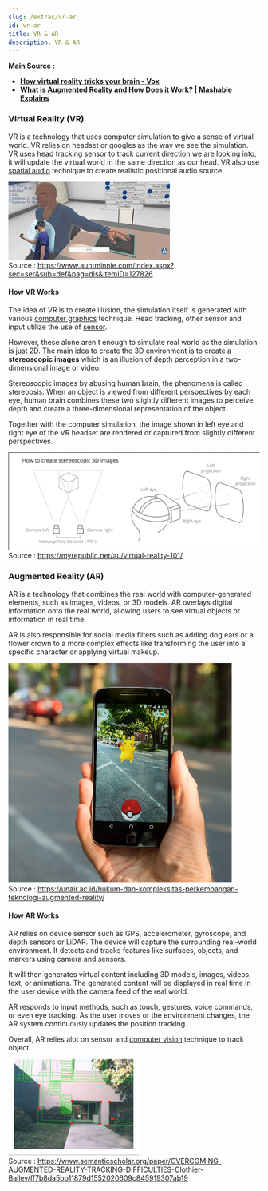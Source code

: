 ```yaml
---
slug: /extras/vr-ar
id: vr-ar
title: VR & AR
description: VR & AR
---
```


**Main Source :**

- **[How virtual reality tricks your brain - Vox](https://youtu.be/ybyib5pAq7Y)**
- **[ What is Augmented Reality and How Does it Work? | Mashable Explains](https://youtu.be/XX993jgeQ0M)**

### Virtual Reality (VR)

VR is a technology that uses computer simulation to give a sense of virtual world. VR relies on headset or googles as the way we see the simulation. VR uses head tracking sensor to track current direction we are looking into, it will update the virtual world in the same direction as our head. VR also use [spatial audio](/digital-media-processing/audio-effects#spatial-audio) technique to create realistic positional audio source.

![Demonstration of VR technology](./vr.jpeg)  
Source : https://www.auntminnie.com/index.aspx?sec=ser&sub=def&pag=dis&ItemID=127826

#### How VR Works

The idea of VR is to create illusion, the simulation itself is generated with various [computer graphics](/computer-graphics) technique. Head tracking, other sensor and input utilize the use of [sensor](/digital-media-processing/image-acquisition-sensing).

However, these alone aren't enough to simulate real world as the simulation is just 2D. The main idea to create the 3D environment is to create a **stereoscopic images** which is an illusion of depth perception in a two-dimensional image or video.

Stereoscopic images by abusing human brain, the phenomena is called stereopsis. When an object is viewed from different perspectives by each eye, human brain combines these two slightly different images to perceive depth and create a three-dimensional representation of the object.

Together with the computer simulation, the image shown in left eye and right eye of the VR headset are rendered or captured from slightly different perspectives.

![How VR creates stereoscopic images from human vision](./stereoscopic-images.png)  
Source : https://myrepublic.net/au/virtual-reality-101/

### Augmented Reality (AR)

AR is a technology that combines the real world with computer-generated elements, such as images, videos, or 3D models. AR overlays digital information onto the real world, allowing users to see virtual objects or information in real time.

AR is also responsible for social media filters such as adding dog ears or a flower crown to a more complex effects like transforming the user into a specific character or applying virtual makeup.

![Augmented Reality illustration in road](./ar.png)  
Source : https://unair.ac.id/hukum-dan-kompleksitas-perkembangan-teknologi-augmented-reality/

#### How AR Works

AR relies on device sensor such as GPS, accelerometer, gyroscope, and depth sensors or LiDAR. The device will capture the surrounding real-world environment. It detects and tracks features like surfaces, objects, and markers using camera and sensors.

It will then generates virtual content including 3D models, images, videos, text, or animations. The generated content will be displayed in real time in the user device with the camera feed of the real world.

AR responds to input methods, such as touch, gestures, voice commands, or even eye tracking. As the user moves or the environment changes, the AR system continuously updates the position tracking.

Overall, AR relies alot on sensor and [computer vision](/machine-learning/computer-vision) technique to track object.

![Tracking of an object in AR](./ar-tracking.jpeg)  
Source : https://www.semanticscholar.org/paper/OVERCOMING-AUGMENTED-REALITY-TRACKING-DIFFICULTIES-Clothier-Bailey/ff7b8da5bb11879d1552020609c845919307ab19
